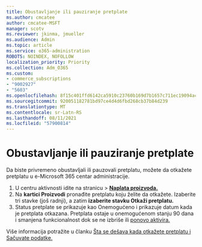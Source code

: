 ```yaml
---
title: Obustavljanje ili pauziranje pretplate
ms.author: cmcatee
author: cmcatee-MSFT
manager: scotv
ms.reviewer: jkinma, jmueller
ms.audience: Admin
ms.topic: article
ms.service: o365-administration
ROBOTS: NOINDEX, NOFOLLOW
localization_priority: Priority
ms.collection: Adm_O365
ms.custom:
- commerce_subscriptions
- "9002927"
- "5603"
ms.openlocfilehash: 8f15c401ffd6142ca5910c23760b169d7b1657c711ec19094ac7a2940e40a629
ms.sourcegitcommit: 920051182781bd97ce4d4d6fbd268cb37b84d239
ms.translationtype: MT
ms.contentlocale: sr-Latn-RS
ms.lasthandoff: 08/11/2021
ms.locfileid: "57900814"
---
```

# <a name="suspend-or-pause-a-subscription"></a>Obustavljanje ili pauziranje pretplate

Da biste privremeno obustavljali ili pauzovali pretplatu, možete da otkažete pretplatu u e-Microsoft 365 centar administracije.

1. U centru aktivnosti idite na stranicu  >  **[Naplata proizvoda.](https://go.microsoft.com/fwlink/p/?linkid=842054)**
2. Na **kartici Proizvodi** pronađite pretplatu koju želite da otkažete. Izaberite tri stavke (još radnji), a zatim **izaberite stavku Otkaži pretplatu.**
3. Status pretplate se prikazuje  kao Onemogućeno i prikazuje datum kada je pretplata otkazana. Pretplata ostaje u onemogućenom stanju 90 dana i smanjena funkcionalnost dok se ne izbriše ili [ponovo aktivira.](https://docs.microsoft.com/microsoft-365/commerce/subscriptions/reactivate-your-subscription)

Više informacija potražite u članku [Šta se dešava kada otkažete pretplatu i](https://docs.microsoft.com/microsoft-365/commerce/subscriptions/cancel-your-subscription#what-happens-when-you-cancel-a-subscription) [Sačuvate podatke.](https://docs.microsoft.com/microsoft-365/commerce/subscriptions/cancel-your-subscription#save-your-data)
